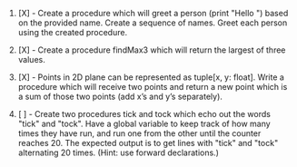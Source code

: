 1. [X] - Create a procedure which will greet a person (print "Hello <name>") based on the provided name. Create a sequence of names. Greet each person using the created procedure.

2. [X] - Create a procedure findMax3 which will return the largest of three values.

3. [X] - Points in 2D plane can be represented as tuple[x, y: float]. Write a procedure which will receive two points and return a new point which is a sum of those two points (add x’s and y’s separately).

4. [ ] - Create two procedures tick and tock which echo out the words "tick" and "tock". Have a global variable to keep track of how many times they have run, and run one from the other until the counter reaches 20. The expected output is to get lines with "tick" and "tock" alternating 20 times. (Hint: use forward declarations.)